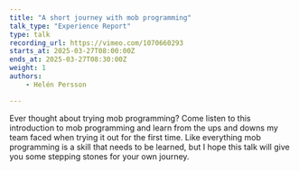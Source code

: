 ```yaml
---
title: "A short journey with mob programming"
talk_type: "Experience Report"
type: talk
recording_url: https://vimeo.com/1070660293
starts_at: 2025-03-27T08:00:00Z
ends_at: 2025-03-27T08:30:00Z
weight: 1
authors:
    - Helén Persson

---
```

Ever thought about trying mob programming? Come listen to this introduction to mob programming and learn from the ups and downs my team faced when trying it out for the first time. Like everything mob programming is a skill that needs to be learned, but I hope this talk will give you some stepping stones for your own journey.
